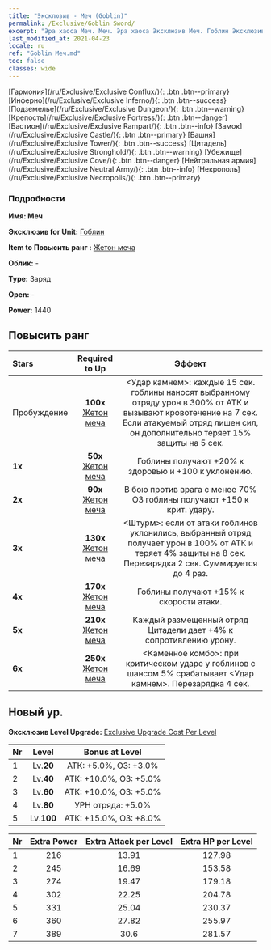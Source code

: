 ```yaml
---
title: "Эксклюзив - Меч (Goblin)"
permalink: /Exclusive/Goblin Sword/
excerpt: "Эра хаоса Меч. Меч. Эра хаоса Эксклюзив Меч. Гоблин Эксклюзив."
last_modified_at: 2021-04-23
locale: ru
ref: "Goblin Меч.md"
toc: false
classes: wide
---
```

 [Гармония](/ru/Exclusive/Exclusive Conflux/){: .btn .btn--primary} [Инферно](/ru/Exclusive/Exclusive Inferno/){: .btn .btn--success} [Подземелье](/ru/Exclusive/Exclusive Dungeon/){: .btn .btn--warning} [Крепость](/ru/Exclusive/Exclusive Fortress/){: .btn .btn--danger} [Бастион](/ru/Exclusive/Exclusive Rampart/){: .btn .btn--info} [Замок](/ru/Exclusive/Exclusive Castle/){: .btn .btn--primary} [Башня](/ru/Exclusive/Exclusive Tower/){: .btn .btn--success} [Цитадель](/ru/Exclusive/Exclusive Stronghold/){: .btn .btn--warning} [Убежище](/ru/Exclusive/Exclusive Cove/){: .btn .btn--danger} [Нейтральная армия](/ru/Exclusive/Exclusive Neutral Army/){: .btn .btn--info} [Некрополь](/ru/Exclusive/Exclusive Necropolis/){: .btn .btn--primary} 

### Подробности
 **Имя: Меч** 

 **Эксклюзив for Unit:** [Гоблин](/ru/units/Goblin/) 

 **Item to Повысить ранг :** [Жетон меча](/ItemsRU/con_912/)

 **Облик:** -

 **Type:** Заряд

 **Open:** -

 **Power:** 1440

## Повысить ранг 

  |     Stars    |  Required to Up | Эффект |
  |:-------------|:---------------:|:---------------:|
  |  Пробуждение  | **100x** [Жетон меча](/ItemsRU/con_912/) | <Удар камнем>: каждые 15 сек. гоблины наносят выбранному отряду урон в 300% от АТК и вызывают кровотечение на 7 сек. Если атакуемый отряд лишен сил, он дополнительно теряет 15% защиты на 5 сек. |
  | **1x** <i class="fas fa-star"/> | **50x** [Жетон меча](/ItemsRU/con_912/) | Гоблины получают +20% к здоровью и +100 к уклонению. |
  | **2x** <i class="fas fa-star"/> | **90x** [Жетон меча](/ItemsRU/con_912/) | В бою против врага с менее 70% ОЗ гоблины получают +150 к крит. удару. |
  | **3x** <i class="fas fa-star"/> | **130x** [Жетон меча](/ItemsRU/con_912/) | <Штурм>: если от атаки гоблинов уклонились, выбранный отряд получает урон в 100% от АТК и теряет 4% защиты на 8 сек. Перезарядка 2 сек. Суммируется до 4 раз. |
  | **4x** <i class="fas fa-star"/> | **170x** [Жетон меча](/ItemsRU/con_912/) | Гоблины получают +15% к скорости атаки. |
  | **5x** <i class="fas fa-star"/> | **210x** [Жетон меча](/ItemsRU/con_912/) | Каждый размещенный отряд Цитадели дает +4% к сопротивлению урону. |
  | **6x** <i class="fas fa-star"/> | **250x** [Жетон меча](/ItemsRU/con_912/) | <Каменное комбо>: при критическом ударе у гоблинов с шансом 5% срабатывает <Удар камнем>. Перезарядка 4 сек. |


## Новый ур.
 **Эксклюзив Level Upgrade:** [Exclusive Upgrade Cost Per Level](/Exclusive/ExclusiveUpgradeCostPerLevel/)

  |  Nr  |   Level  | Bonus at Level |
  |:-----|:--------:|:--------------:|
  | 1 | Lv.**20** | АТК: +5.0%, ОЗ: +3.0% |
  | 2 | Lv.**40** | АТК: +10.0%, ОЗ: +5.0% |
  | 3 | Lv.**60** | АТК: +10.0%, ОЗ: +5.0% |
  | 4 | Lv.**80** | УРН отряда: +5.0% |
  | 5 | Lv.**100** | АТК: +15.0%, ОЗ: +8.0% |


  |  Nr  |  Extra Power | Extra Attack per Level | Extra HP per Level |
  |:-----|:--------:|:--------:|:--------:|
  | 1 | 216 | 13.91 | 127.98 |
  | 2 | 245 | 16.69 | 153.58 |
  | 3 | 274 | 19.47 | 179.18 |
  | 4 | 302 | 22.25 | 204.78 |
  | 5 | 331 | 25.04 | 230.37 |
  | 6 | 360 | 27.82 | 255.97 |
  | 7 | 389 | 30.6 | 281.57 |


